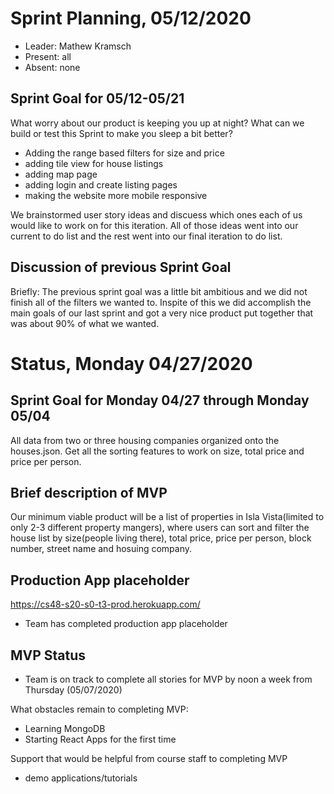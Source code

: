 # Sprint Planning, 05/12/2020
  
* Leader: Mathew Kramsch
* Present: all
* Absent: none

## Sprint Goal for 05/12-05/21
  
What worry about our product is keeping you up at night? What can we build or test this Sprint to make you sleep a bit better?
  
* Adding the range based filters for size and price
* adding tile view for house listings
* adding map page 
* adding login and create listing pages
* making the website more mobile responsive

We brainstormed user story ideas and discuess which ones each of us would like to work on for this iteration. All of those ideas went into our current to do list and the rest went into our final iteration to do list. 
  
## Discussion of previous Sprint Goal
  
Briefly: The previous sprint goal was a little bit ambitious and we did not finish all of the filters we wanted to. Inspite of this we did accomplish the main goals of our last sprint and got a very nice product put together that was about 90% of what we wanted. 
  
# Status, Monday 04/27/2020

## Sprint Goal for Monday 04/27 through Monday 05/04

All data from two or three housing companies organized onto the houses.json. Get all the sorting features to work on size, 
total price and price per person. 

## Brief description of MVP

Our minimum viable product will be a list of properties in Isla Vista(limited to only 2-3 different property mangers), where users can sort and filter the house list by size(people living there), total price, price per person, block number, street name and hosuing company.

## Production App placeholder
https://cs48-s20-s0-t3-prod.herokuapp.com/
* Team has completed production app placeholder

## MVP Status
* Team is on track to complete all stories for MVP by noon a week from Thursday (05/07/2020)

What obstacles remain to completing MVP:
* Learning MongoDB
* Starting React Apps for the first time

Support that would be helpful from course staff to completing MVP
* demo applications/tutorials


